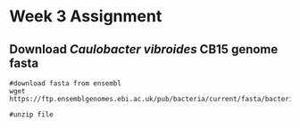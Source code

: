 # Week 3 Assignment #

## Download *Caulobacter vibroides* CB15 genome fasta ##

```
#download fasta from ensembl
wget https://ftp.ensemblgenomes.ebi.ac.uk/pub/bacteria/current/fasta/bacteria_0_collection/caulobacter_vibrioides_cb15_gca_000006905/dna/Caulobacter_vibrioides_cb15_gca_000006905.ASM690v1.dna.toplevel.fa.gz

#unzip file

```
